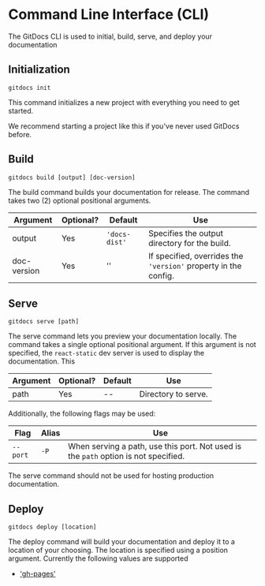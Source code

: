 # Command Line Interface (CLI)

The GitDocs CLI is used to initial, build, serve, and deploy your documentation

## Initialization

`gitdocs init`

This command initializes a new project with everything you need to get started.

<Tip>We recommend starting a project like this if you've never used GitDocs before.</Tip>

## Build

`gitdocs build [output] [doc-version]`

The build command builds your documentation for release. The command takes two (2) optional positional arguments.

| Argument | Optional? | Default | Use |
| -------- | --------- | ------- | --- |
| output | Yes | `'docs-dist'` | Specifies the output directory for the build. |
| doc-version | Yes | '' | If specified, overrides the `'version'` property in the config. |

## Serve

`gitdocs serve [path]`

The serve command lets you preview your documentation locally. The command takes a single optional positional argument. If this argument is not specified, the `react-static` dev server is used to display the documentation. This 

| Argument | Optional? | Default | Use |
| -------- | --------- | ------- | --- |
| path | Yes | -- | Directory to serve. |


Additionally, the following flags may be used:

| Flag | Alias | Use |
| ---- | ----- | --- |
| `--port` | `-P` | When serving a path, use this port. Not used is the `path` option is not specified.

<Danger>The serve command should not be used for hosting production documentation.</Danger>

## Deploy

`gitdocs deploy [location]`

The deploy command will build your documentation and deploy it to a location of your choosing. The location is specified using a position argument. Currently the following values are supported

* ['gh-pages'](/deploying/github.md)
